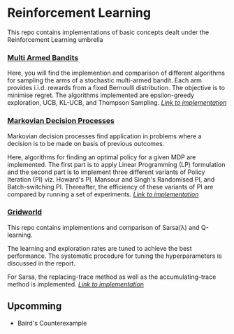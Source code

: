 # Reinforcement Learning
This repo contains implementations of basic concepts dealt under the Reinforcement Learning umbrella

### [Multi Armed Bandits](Multi-Armed-Bandits#multi-armed-bandits)

Here, you will find the implemention and comparison of different algorithms for sampling the arms of a stochastic multi-armed bandit. Each arm provides i.i.d. rewards from a fixed Bernoulli distribution. The objective is to minimise regret. The algorithms implemented are epsilon-greedy exploration, UCB, KL-UCB, and Thompson Sampling.
*[Link to implementation](https://github.com/akshaykhadse/reinforcement-learning/tree/master/Multi-Armed-Bandits)*

### [Markovian Decision Processes](Markovian-Decision-Processes#markovian-decision-processes)

Markovian decision processes find application in problems where a decision is to be made on basis of previous outcomes.

Here, algorithms for finding an optimal policy for a given MDP are implemented. The first part is to apply Linear Programming (LP) formulation and the second part is to implement three different variants of Policy Iteration (PI) viz. Howard's PI, Mansour and Singh's Randomised PI, and Batch-switching PI. Thereafter, the efficiency of these variants of PI are compared by running a set of experiments.
*[Link to implementation](https://github.com/akshaykhadse/reinforcement-learning/tree/master/Markovian-Decision-Processes)*

### [Gridworld](Gridworld#gridworld)

This repo contains implementions and comparison of Sarsa(&lambda;) and Q-learning.

The learning and exploration rates are tuned to achieve the best performance. The systematic procedure for tuning the hyperparameters is discussed in the report.

For Sarsa, the replacing-trace method as well as the accumulating-trace method is implemented.
*[Link to implementation](https://github.com/akshaykhadse/reinforcement-learning/tree/master/Gridworld)*

## Upcomming

- Baird's Counterexample
